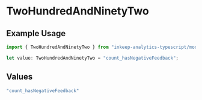 # TwoHundredAndNinetyTwo

## Example Usage

```typescript
import { TwoHundredAndNinetyTwo } from "inkeep-analytics-typescript/models/operations";

let value: TwoHundredAndNinetyTwo = "count_hasNegativeFeedback";
```

## Values

```typescript
"count_hasNegativeFeedback"
```